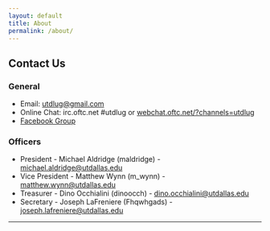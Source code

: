 ```yaml
---
layout: default 
title: About
permalink: /about/
---
```


## Contact Us

### General

* Email: [utdlug@gmail.com](mailto:utdlug@gmail.com)
* Online Chat: irc.oftc.net #utdlug or [webchat.oftc.net/?channels=utdlug](http://webchat.oftc.net/?channels=utdlug)
* [Facebook Group](http://www.facebook.com/groups/utdlug)

### Officers

* President - Michael Aldridge (maldridge) - [michael.aldridge@utdallas.edu](mailto:michael.aldridge@utdallas.edu)
* Vice President - Matthew Wynn (m_wynn) - [matthew.wynn@utdallas.edu](mailto:matthew.wynn@utdallas.edu)
* Treasurer - Dino Occhialini (dinoocch) - [dino.occhialini@utdallas.edu](mailto:dino.occhialini@utdallas.edu)
* Secretary - Joseph LaFreniere (Fhqwhgads) - [joseph.lafreniere@utdallas.edu](mailto:joseph.lafreniere@utdallas.edu)

---

